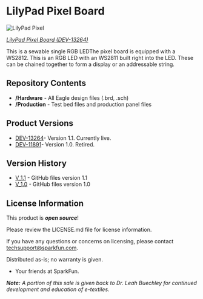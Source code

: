 LilyPad Pixel Board
===================

![LilyPad Pixel](https://cdn.sparkfun.com//assets/parts/1/0/4/7/0/13264-02.jpg)

[*LilyPad Pixel Board (DEV-13264)*](https://www.sparkfun.com/products/13264)

This is a sewable single RGB LEDThe pixel board is equipped with a WS2812. This is an RGB LED with an WS2811 built right into the LED. 
These can be chained together to form a display or an addressable string. 

Repository Contents
-------------------
* **/Hardware** - All Eagle design files (.brd, .sch)
* **/Production** - Test bed files and production panel files

Product Versions
----------------
* [DEV-13264](https://www.sparkfun.com/products/13264)- Version 1.1. Currently live. 
* [DEV-11891](https://www.sparkfun.com/products/11891)- Version 1.0. Retired.

Version History
---------------
* [V_1.1](https://github.com/sparkfun/LilyPixel/tree/V_1.1) - GitHub files version 1.1
* [V_1.0](https://github.com/sparkfun/LilyPixel/tree/V_1.0) - GitHub files version 1.0

License Information
-------------------

This product is _**open source**_! 

Please review the LICENSE.md file for license information. 

If you have any questions or concerns on licensing, please contact techsupport@sparkfun.com.

Distributed as-is; no warranty is given.

- Your friends at SparkFun.

_**Note:** A portion of this sale is given back to Dr. Leah Buechley for continued development and education of e-textiles._
